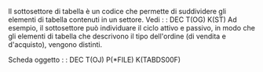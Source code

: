 Il sottosettore di tabella è un codice che permette di suddividere gli elementi di tabella contenuti in un settore.
Vedi
 :  : DEC T(OG) K(ST)
Ad esempio, il sottosettore può individuare il ciclo attivo e passivo, in modo che gli elementi di tabella che  descrivono il tipo dell'ordine (di vendita e d'acquisto), vengono distinti.

Scheda oggetto
 :  : DEC T(OJ) P(\*FILE) K(TABDS00F)
